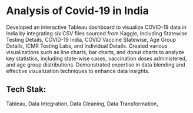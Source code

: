 # Analysis of Covid-19 in India 

Developed an interactive Tableau dashboard to visualize COVID-19 data in India by integrating six CSV files sourced from Kaggle, including Statewise Testing Details, COVID-19 India, COVID Vaccine Statewise, Age Group Details, ICMR Testing Labs, and Individual Details. Created various visualizations such as line charts, bar charts, and donut charts to analyze key statistics, including state-wise cases, vaccination doses administered, and age group distributions. Demonstrated expertise in data blending and effective visualization techniques to enhance data insights.

## Tech Stak:
Tableau, Data Integration, Data Cleaning, Data Transformation,
